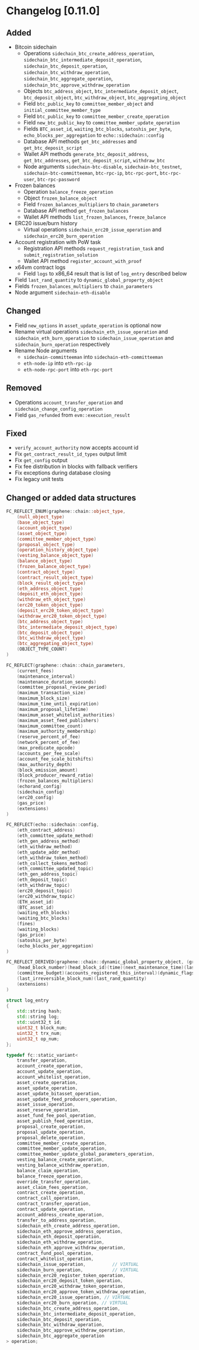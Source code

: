 # Changelog [0.11.0]

## Added
- Bitcoin sidechain
    - Operations `sidechain_btc_create_address_operation`, `sidechain_btc_intermediate_deposit_operation`, `sidechain_btc_deposit_operation`, `sidechain_btc_withdraw_operation`, `sidechain_btc_aggregate_operation`, `sidechain_btc_approve_withdraw_operation`
    - Objects `btc_address_object`, `btc_intermediate_deposit_object`, `btc_deposit_object`, `btc_withdraw_object`, `btc_aggregating_object`
    - Field `btc_public_key` to `committee_member_object` and `initial_committee_member_type`
    - Field `btc_public_key` to `committee_member_create_operation`
    - Field `new_btc_public_key` to `committee_member_update_operation`
    - Fields `BTC_asset_id`, `waiting_btc_blocks`, `satoshis_per_byte`, `echo_blocks_per_aggregation` to `echo::sidechain::config`
    - Database API methods `get_btc_addresses` and `get_btc_deposit_script`
    - Wallet API methods `generate_btc_deposit_address`, `get_btc_addresses`, `get_btc_deposit_script`, `withdraw_btc`
    - Node arguments `sidechain-btc-disable`, `sidechain-btc_testnet`, `sidechain-btc-committeeman`, `btc-rpc-ip`, `btc-rpc-port`, `btc-rpc-user`, `btc-rpc-password`
- Frozen balances
    - Operation `balance_freeze_operation`
    - Object `frozen_balance_object`
    - Field `frozen_balances_multipliers` to `chain_parameters`
    - Database API method `get_frozen_balances`
    - Wallet API methods `list_frozen_balances`, `freeze_balance`
- ERC20 issue/burn history
    - Virtual operations `sidechain_erc20_issue_operation` and `sidechain_erc20_burn_operation`
- Account registration with PoW task
    - Registration API methods `request_registration_task` and `submit_registration_solution`
    - Wallet API method `register_account_with_proof`
- x64vm contract logs
    - Field `logs` to x86_64 result that is list of `log_entry` described below
- Field `last_rand_quantity` to `dynamic_global_property_object`
- Fields `frozen_balances_multipliers` to `chain_parameters`
- Node argument `sidechain-eth-disable`

## Changed
- Field `new_options` in `asset_update_operation` is optional now
- Rename virtual operations `sidechain_eth_issue_operation` and `sidechain_eth_burn_operation` to `sidechain_issue_operation` and `sidechain_burn_operation` respectively
- Rename Node arguments
    - `sidechain-committeeman` into `sidechain-eth-committeeman`
    - `eth-node-ip` into `eth-rpc-ip`
    - `eth-node-rpc-port` into `eth-rpc-port`

## Removed
- Operations `account_transfer_operation` and `sidechain_change_config_operation`
- Field `gas_refunded` from `evm::execution_result`

## Fixed
- `verify_account_authority` now accepts account id
- Fix `get_contract_result_id_types` output limit
- Fix `get_config` output
- Fix fee distribution in blocks with fallback verifiers
- Fix exceptions during database closing
- Fix legacy unit tests

## Changed or added data structures

```c++
FC_REFLECT_ENUM(graphene::chain::object_type,
    (null_object_type)
    (base_object_type)
    (account_object_type)
    (asset_object_type)
    (committee_member_object_type)
    (proposal_object_type)
    (operation_history_object_type)
    (vesting_balance_object_type)
    (balance_object_type)
    (frozen_balance_object_type)
    (contract_object_type)
    (contract_result_object_type)
    (block_result_object_type)
    (eth_address_object_type)
    (deposit_eth_object_type)
    (withdraw_eth_object_type)
    (erc20_token_object_type)
    (deposit_erc20_token_object_type)
    (withdraw_erc20_token_object_type)
    (btc_address_object_type)
    (btc_intermediate_deposit_object_type)
    (btc_deposit_object_type)
    (btc_withdraw_object_type)
    (btc_aggregating_object_type)
    (OBJECT_TYPE_COUNT)
)

FC_REFLECT(graphene::chain::chain_parameters,
    (current_fees)
    (maintenance_interval)
    (maintenance_duration_seconds)
    (committee_proposal_review_period)
    (maximum_transaction_size)
    (maximum_block_size)
    (maximum_time_until_expiration)
    (maximum_proposal_lifetime)
    (maximum_asset_whitelist_authorities)
    (maximum_asset_feed_publishers)
    (maximum_committee_count)
    (maximum_authority_membership)
    (reserve_percent_of_fee)
    (network_percent_of_fee)
    (max_predicate_opcode)
    (accounts_per_fee_scale)
    (account_fee_scale_bitshifts)
    (max_authority_depth)
    (block_emission_amount)
    (block_producer_reward_ratio)
    (frozen_balances_multipliers)
    (echorand_config)
    (sidechain_config)
    (erc20_config)
    (gas_price)
    (extensions)
)

FC_REFLECT(echo::sidechain::config,
    (eth_contract_address)
    (eth_committee_update_method)
    (eth_gen_address_method)
    (eth_withdraw_method)
    (eth_update_addr_method)
    (eth_withdraw_token_method)
    (eth_collect_tokens_method)
    (eth_committee_updated_topic)
    (eth_gen_address_topic)
    (eth_deposit_topic)
    (eth_withdraw_topic)
    (erc20_deposit_topic)
    (erc20_withdraw_topic)
    (ETH_asset_id)
    (BTC_asset_id)
    (waiting_eth_blocks)
    (waiting_btc_blocks)
    (fines)
    (waiting_blocks)
    (gas_price)
    (satoshis_per_byte)
    (echo_blocks_per_aggregation)
)

FC_REFLECT_DERIVED(graphene::chain::dynamic_global_property_object, (graphene::db::object),
    (head_block_number)(head_block_id)(time)(next_maintenance_time)(last_budget_time)
    (committee_budget)(accounts_registered_this_interval)(dynamic_flags)
    (last_irreversible_block_num)(last_rand_quantity)
    (extensions)
)

struct log_entry 
{
    std::string hash;
    std::string log;
    std::uint32_t id;
    uint32_t block_num;
    uint32_t trx_num;
    uint32_t op_num;
};

typedef fc::static_variant<
    transfer_operation,
    account_create_operation,
    account_update_operation,
    account_whitelist_operation,
    asset_create_operation,
    asset_update_operation,
    asset_update_bitasset_operation,
    asset_update_feed_producers_operation,
    asset_issue_operation,
    asset_reserve_operation,
    asset_fund_fee_pool_operation,
    asset_publish_feed_operation,
    proposal_create_operation,
    proposal_update_operation,
    proposal_delete_operation,
    committee_member_create_operation,
    committee_member_update_operation,
    committee_member_update_global_parameters_operation,
    vesting_balance_create_operation,
    vesting_balance_withdraw_operation,
    balance_claim_operation,
    balance_freeze_operation,
    override_transfer_operation,
    asset_claim_fees_operation,
    contract_create_operation,
    contract_call_operation,
    contract_transfer_operation,
    contract_update_operation,
    account_address_create_operation,
    transfer_to_address_operation,
    sidechain_eth_create_address_operation,
    sidechain_eth_approve_address_operation,
    sidechain_eth_deposit_operation,
    sidechain_eth_withdraw_operation,
    sidechain_eth_approve_withdraw_operation,
    contract_fund_pool_operation,
    contract_whitelist_operation,
    sidechain_issue_operation,          // VIRTUAL
    sidechain_burn_operation,           // VIRTUAL
    sidechain_erc20_register_token_operation,
    sidechain_erc20_deposit_token_operation,
    sidechain_erc20_withdraw_token_operation,
    sidechain_erc20_approve_token_withdraw_operation,
    sidechain_erc20_issue_operation, // VIRTUAL
    sidechain_erc20_burn_operation, // VIRTUAL
    sidechain_btc_create_address_operation,
    sidechain_btc_intermediate_deposit_operation,
    sidechain_btc_deposit_operation,
    sidechain_btc_withdraw_operation,
    sidechain_btc_approve_withdraw_operation,
    sidechain_btc_aggregate_operation            
> operation;
```
